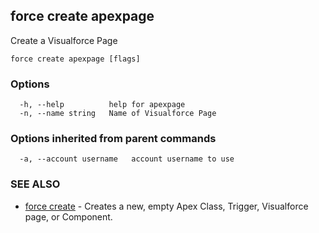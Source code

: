 ## force create apexpage

Create a Visualforce Page

```
force create apexpage [flags]
```

### Options

```
  -h, --help          help for apexpage
  -n, --name string   Name of Visualforce Page
```

### Options inherited from parent commands

```
  -a, --account username   account username to use
```

### SEE ALSO

* [force create](force_create.md)	 - Creates a new, empty Apex Class, Trigger, Visualforce page, or Component.

